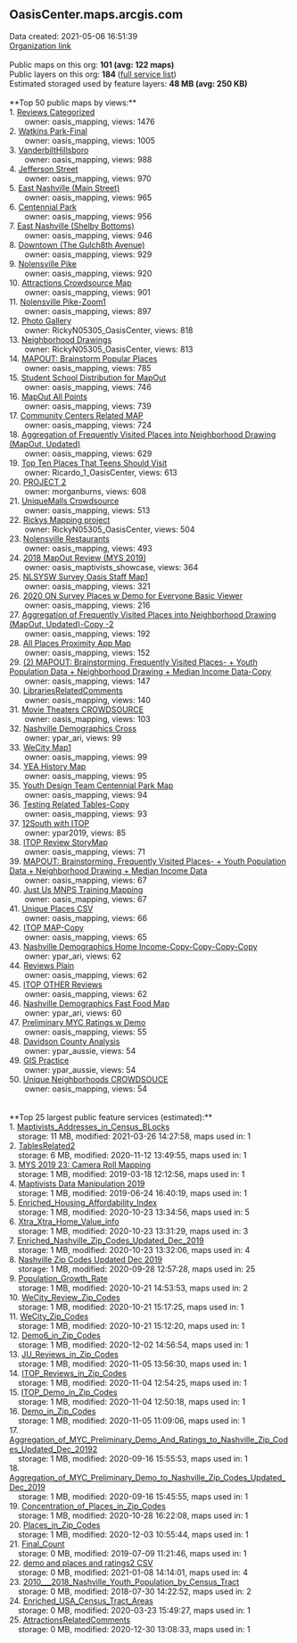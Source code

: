 <h2>OasisCenter.maps.arcgis.com</h2> Data created: 2021-05-06 16:51:39 <br /><a target='new' href='https://OasisCenter.maps.arcgis.com'>Organization link</a><br /><br />Public maps on this org: <b>101 (avg: 122 maps)</b><br />Public layers on this org: <b>184 </b>(<a target='new' href='https://services.arcgis.com/s8F6jyUpW3IWQBZf/ArcGIS/rest/services'>full service list</a>)<br />Estimated storaged used by feature layers: <b>48 MB (avg: 250 KB)</b><br /><br />**Top 50 public maps by views:**<br />  1. <a target='new' href='https://www.arcgis.com/home/item.html?id=7823e8bde49446ddb12fe526a320c344'>Reviews Categorized</a> <br />  &nbsp;&nbsp;&nbsp;&nbsp; &nbsp;&nbsp;owner: oasis_mapping, views: 1476<br />  2. <a target='new' href='https://www.arcgis.com/home/item.html?id=471b91ece550448788d93391a1702bcf'>Watkins Park-Final</a> <br />  &nbsp;&nbsp;&nbsp;&nbsp; &nbsp;&nbsp;owner: oasis_mapping, views: 1005<br />  3. <a target='new' href='https://www.arcgis.com/home/item.html?id=960294cae5394c4095826d2308a206f7'>VanderbiltHillsboro</a> <br />  &nbsp;&nbsp;&nbsp;&nbsp; &nbsp;&nbsp;owner: oasis_mapping, views: 988<br />  4. <a target='new' href='https://www.arcgis.com/home/item.html?id=756a5ab6d9e34d1ea0a99221448e4483'>Jefferson Street</a> <br />  &nbsp;&nbsp;&nbsp;&nbsp; &nbsp;&nbsp;owner: oasis_mapping, views: 970<br />  5. <a target='new' href='https://www.arcgis.com/home/item.html?id=01c07d6b77c646219cbd801989b7be69'>East Nashville (Main Street)</a> <br />  &nbsp;&nbsp;&nbsp;&nbsp; &nbsp;&nbsp;owner: oasis_mapping, views: 965<br />  6. <a target='new' href='https://www.arcgis.com/home/item.html?id=c15a3e76d3cd47a082705ea482e0b842'>Centennial Park</a> <br />  &nbsp;&nbsp;&nbsp;&nbsp; &nbsp;&nbsp;owner: oasis_mapping, views: 956<br />  7. <a target='new' href='https://www.arcgis.com/home/item.html?id=af6fdb94ca0943ef9f1f10302fd099a3'>East Nashville (Shelby Bottoms)</a> <br />  &nbsp;&nbsp;&nbsp;&nbsp; &nbsp;&nbsp;owner: oasis_mapping, views: 946<br />  8. <a target='new' href='https://www.arcgis.com/home/item.html?id=275f864c1fbe493ba86b8d8f9bb5f430'>Downtown (The Gulch8th Avenue)</a> <br />  &nbsp;&nbsp;&nbsp;&nbsp; &nbsp;&nbsp;owner: oasis_mapping, views: 929<br />  9. <a target='new' href='https://www.arcgis.com/home/item.html?id=b337171abe2a45b180eeea2c6b9b5357'>Nolensville Pike</a> <br />  &nbsp;&nbsp;&nbsp;&nbsp; &nbsp;&nbsp;owner: oasis_mapping, views: 920<br />  10. <a target='new' href='https://www.arcgis.com/home/item.html?id=061d88827a8d4a7a9f47c98603d76900'>Attractions Crowdsource Map</a> <br />  &nbsp;&nbsp;&nbsp;&nbsp; &nbsp;&nbsp;owner: oasis_mapping, views: 901<br />  11. <a target='new' href='https://www.arcgis.com/home/item.html?id=c91d7bce92f1419ea4bbd3ea02f79378'>Nolensville Pike-Zoom1</a> <br />  &nbsp;&nbsp;&nbsp;&nbsp; &nbsp;&nbsp;owner: oasis_mapping, views: 897<br />  12. <a target='new' href='https://www.arcgis.com/home/item.html?id=d208b1260f5e451bb9204cd40df331c9'>Photo Gallery</a> <br />  &nbsp;&nbsp;&nbsp;&nbsp; &nbsp;&nbsp;owner: RickyN05305_OasisCenter, views: 818<br />  13. <a target='new' href='https://www.arcgis.com/home/item.html?id=667d2a04c9b1423493d86623821782f1'>Neighborhood Drawings</a> <br />  &nbsp;&nbsp;&nbsp;&nbsp; &nbsp;&nbsp;owner: RickyN05305_OasisCenter, views: 813<br />  14. <a target='new' href='https://www.arcgis.com/home/item.html?id=6fc432b810c34088bb439310f9d1b41c'>MAPOUT: Brainstorm Popular Places</a> <br />  &nbsp;&nbsp;&nbsp;&nbsp; &nbsp;&nbsp;owner: oasis_mapping, views: 785<br />  15. <a target='new' href='https://www.arcgis.com/home/item.html?id=03ddf0cc4c2a4436be8db2d29bd5541d'>Student School Distribution for MapOut</a> <br />  &nbsp;&nbsp;&nbsp;&nbsp; &nbsp;&nbsp;owner: oasis_mapping, views: 746<br />  16. <a target='new' href='https://www.arcgis.com/home/item.html?id=0b0be4b696b94efcb64d34508219cf55'>MapOut All Points</a> <br />  &nbsp;&nbsp;&nbsp;&nbsp; &nbsp;&nbsp;owner: oasis_mapping, views: 739<br />  17. <a target='new' href='https://www.arcgis.com/home/item.html?id=5dbffd2b8caa44709e417dfb89b9de52'>Community Centers Related MAP</a> <br />  &nbsp;&nbsp;&nbsp;&nbsp; &nbsp;&nbsp;owner: oasis_mapping, views: 724<br />  18. <a target='new' href='https://www.arcgis.com/home/item.html?id=d836be134d054f398ea319f710015437'>Aggregation of Frequently Visited Places into Neighborhood Drawing (MapOut, Updated)</a> <br />  &nbsp;&nbsp;&nbsp;&nbsp; &nbsp;&nbsp;owner: oasis_mapping, views: 629<br />  19. <a target='new' href='https://www.arcgis.com/home/item.html?id=da3b26edc86c47b7b1728afc251f4caf'>Top Ten Places That Teens Should Visit</a> <br />  &nbsp;&nbsp;&nbsp;&nbsp; &nbsp;&nbsp;owner: Ricardo_1_OasisCenter, views: 613<br />  20. <a target='new' href='https://www.arcgis.com/home/item.html?id=14e1472b54ae44d6981e524f53b3aabc'>PROJECT 2</a> <br />  &nbsp;&nbsp;&nbsp;&nbsp; &nbsp;&nbsp;owner: morganburns, views: 608<br />  21. <a target='new' href='https://www.arcgis.com/home/item.html?id=c38ee2fdc5ce4a3a96f8db4ae11824ea'>UniqueMalls Crowdsource</a> <br />  &nbsp;&nbsp;&nbsp;&nbsp; &nbsp;&nbsp;owner: oasis_mapping, views: 513<br />  22. <a target='new' href='https://www.arcgis.com/home/item.html?id=670ef4ff62a34c7e8899d29b62e9d592'>Rickys Mapping project</a> <br />  &nbsp;&nbsp;&nbsp;&nbsp; &nbsp;&nbsp;owner: RickyN05305_OasisCenter, views: 504<br />  23. <a target='new' href='https://www.arcgis.com/home/item.html?id=bee19612d0604dd3ae655f3e244fd6b1'>Nolensville Restaurants</a> <br />  &nbsp;&nbsp;&nbsp;&nbsp; &nbsp;&nbsp;owner: oasis_mapping, views: 493<br />  24. <a target='new' href='https://www.arcgis.com/home/item.html?id=cfc58f6d921e4baf92507536c4571c2e'>2018 MapOut Review (MYS 2019)</a> <br />  &nbsp;&nbsp;&nbsp;&nbsp; &nbsp;&nbsp;owner: oasis_maptivists_showcase, views: 364<br />  25. <a target='new' href='https://www.arcgis.com/home/item.html?id=8f80ae52143b4cbb8d9bbc20dc4d2496'>NLSYSW Survey Oasis Staff Map1</a> <br />  &nbsp;&nbsp;&nbsp;&nbsp; &nbsp;&nbsp;owner: oasis_mapping, views: 321<br />  26. <a target='new' href='https://www.arcgis.com/home/item.html?id=3ce23eb91d5f4924b311c79967acdb1a'>2020 ON Survey Places w Demo for Everyone Basic Viewer</a> <br />  &nbsp;&nbsp;&nbsp;&nbsp; &nbsp;&nbsp;owner: oasis_mapping, views: 216<br />  27. <a target='new' href='https://www.arcgis.com/home/item.html?id=6bff73152c7b492eb3b1adbdd0b5fc4f'>Aggregation of Frequently Visited Places into Neighborhood Drawing (MapOut, Updated)-Copy -2</a> <br />  &nbsp;&nbsp;&nbsp;&nbsp; &nbsp;&nbsp;owner: oasis_mapping, views: 192<br />  28. <a target='new' href='https://www.arcgis.com/home/item.html?id=5f59258ade344094a2a38690bc16902a'>All Places Proximity App Map</a> <br />  &nbsp;&nbsp;&nbsp;&nbsp; &nbsp;&nbsp;owner: oasis_mapping, views: 152<br />  29. <a target='new' href='https://www.arcgis.com/home/item.html?id=b41eaf3153ad47509b5159c040260032'>(2) MAPOUT: Brainstorming, Frequently Visited Places- + Youth Population Data + Neighborhood Drawing + Median Income Data-Copy</a> <br />  &nbsp;&nbsp;&nbsp;&nbsp; &nbsp;&nbsp;owner: oasis_mapping, views: 147<br />  30. <a target='new' href='https://www.arcgis.com/home/item.html?id=d217c552b15f453c89c461d9c6bdf006'>LibrariesRelatedComments</a> <br />  &nbsp;&nbsp;&nbsp;&nbsp; &nbsp;&nbsp;owner: oasis_mapping, views: 140<br />  31. <a target='new' href='https://www.arcgis.com/home/item.html?id=e10a69f2b72b4d5a80b4e646c823d50d'>Movie Theaters CROWDSOURCE</a> <br />  &nbsp;&nbsp;&nbsp;&nbsp; &nbsp;&nbsp;owner: oasis_mapping, views: 103<br />  32. <a target='new' href='https://www.arcgis.com/home/item.html?id=c0d384f3c9f5459b9b9677660d059e6e'>Nashville Demographics Cross</a> <br />  &nbsp;&nbsp;&nbsp;&nbsp; &nbsp;&nbsp;owner: ypar_ari, views: 99<br />  33. <a target='new' href='https://www.arcgis.com/home/item.html?id=cda395a2352c4bf98c615f740b966b8e'>WeCity Map1</a> <br />  &nbsp;&nbsp;&nbsp;&nbsp; &nbsp;&nbsp;owner: oasis_mapping, views: 99<br />  34. <a target='new' href='https://www.arcgis.com/home/item.html?id=547421d4a030436991160904e7ec1d1e'>YEA History Map</a> <br />  &nbsp;&nbsp;&nbsp;&nbsp; &nbsp;&nbsp;owner: oasis_mapping, views: 95<br />  35. <a target='new' href='https://www.arcgis.com/home/item.html?id=3c978b90baa04da8bf2b23ada790c926'>Youth Design Team Centennial Park Map</a> <br />  &nbsp;&nbsp;&nbsp;&nbsp; &nbsp;&nbsp;owner: oasis_mapping, views: 94<br />  36. <a target='new' href='https://www.arcgis.com/home/item.html?id=200ba6cd84534c5997a031e23deae231'>Testing Related Tables-Copy</a> <br />  &nbsp;&nbsp;&nbsp;&nbsp; &nbsp;&nbsp;owner: oasis_mapping, views: 93<br />  37. <a target='new' href='https://www.arcgis.com/home/item.html?id=9cb79ae9777a44ad9bb61f390922a057'>12South with ITOP</a> <br />  &nbsp;&nbsp;&nbsp;&nbsp; &nbsp;&nbsp;owner: ypar2019, views: 85<br />  38. <a target='new' href='https://www.arcgis.com/home/item.html?id=bc6e3b621eea47f19580b85329931b7c'>ITOP Review StoryMap</a> <br />  &nbsp;&nbsp;&nbsp;&nbsp; &nbsp;&nbsp;owner: oasis_mapping, views: 71<br />  39. <a target='new' href='https://www.arcgis.com/home/item.html?id=9cdad7d27de2483d824d7cccc741dcc2'>MAPOUT: Brainstorming, Frequently Visited Places- + Youth Population Data + Neighborhood Drawing + Median Income Data</a> <br />  &nbsp;&nbsp;&nbsp;&nbsp; &nbsp;&nbsp;owner: oasis_mapping, views: 67<br />  40. <a target='new' href='https://www.arcgis.com/home/item.html?id=4ef2f23c04614a22af579f0833a17dcc'>Just Us MNPS Training Mapping</a> <br />  &nbsp;&nbsp;&nbsp;&nbsp; &nbsp;&nbsp;owner: oasis_mapping, views: 67<br />  41. <a target='new' href='https://www.arcgis.com/home/item.html?id=e8f8bcb35e514150b91c77549f522fce'>Unique Places CSV</a> <br />  &nbsp;&nbsp;&nbsp;&nbsp; &nbsp;&nbsp;owner: oasis_mapping, views: 66<br />  42. <a target='new' href='https://www.arcgis.com/home/item.html?id=9360cdf25c8443659cf6bf157c8a518f'>ITOP MAP-Copy</a> <br />  &nbsp;&nbsp;&nbsp;&nbsp; &nbsp;&nbsp;owner: oasis_mapping, views: 65<br />  43. <a target='new' href='https://www.arcgis.com/home/item.html?id=3a6391e4923c4c09b8ac4718e0f5e170'>Nashville Demographics Home Income-Copy-Copy-Copy-Copy</a> <br />  &nbsp;&nbsp;&nbsp;&nbsp; &nbsp;&nbsp;owner: ypar_ari, views: 62<br />  44. <a target='new' href='https://www.arcgis.com/home/item.html?id=a58b425899b34befa027b1045f3bfcfa'>Reviews Plain</a> <br />  &nbsp;&nbsp;&nbsp;&nbsp; &nbsp;&nbsp;owner: oasis_mapping, views: 62<br />  45. <a target='new' href='https://www.arcgis.com/home/item.html?id=b6b23f6324f145eab63f7ded5a6bf326'>ITOP OTHER Reviews</a> <br />  &nbsp;&nbsp;&nbsp;&nbsp; &nbsp;&nbsp;owner: oasis_mapping, views: 62<br />  46. <a target='new' href='https://www.arcgis.com/home/item.html?id=57c8df9623fa42fb88cb40d4e893bf63'>Nashville Demographics Fast Food Map</a> <br />  &nbsp;&nbsp;&nbsp;&nbsp; &nbsp;&nbsp;owner: ypar_ari, views: 60<br />  47. <a target='new' href='https://www.arcgis.com/home/item.html?id=7fcab5fb0c184ed0a7430874918040cd'>Preliminary MYC Ratings w Demo</a> <br />  &nbsp;&nbsp;&nbsp;&nbsp; &nbsp;&nbsp;owner: oasis_mapping, views: 55<br />  48. <a target='new' href='https://www.arcgis.com/home/item.html?id=5d0a9c5f89de4d8d9ccbaa3df575a8a2'>Davidson County Analysis</a> <br />  &nbsp;&nbsp;&nbsp;&nbsp; &nbsp;&nbsp;owner: ypar_aussie, views: 54<br />  49. <a target='new' href='https://www.arcgis.com/home/item.html?id=7abd1f4780b74f1e87f41994414761f9'>GIS Practice</a> <br />  &nbsp;&nbsp;&nbsp;&nbsp; &nbsp;&nbsp;owner: ypar_aussie, views: 54<br />  50. <a target='new' href='https://www.arcgis.com/home/item.html?id=649c975d957840b09267dceae901b8a4'>Unique Neighborhoods CROWDSOUCE</a> <br />  &nbsp;&nbsp;&nbsp;&nbsp; &nbsp;&nbsp;owner: oasis_mapping, views: 54<br /><br /><br />**Top 25 largest public feature services (estimated):**<br /> 1. <a target='new' href='https://www.arcgis.com/home/item.html?id=12619ee0f5594785b5e01a31c6ea2830'>Maptivists_Addresses_in_Census_BLocks</a><br /> &nbsp;&nbsp;&nbsp;&nbsp;storage: 11 MB, modified: 2021-03-26 14:27:58, maps used in: 1<br /> 2. <a target='new' href='https://www.arcgis.com/home/item.html?id=6317b80b23ab429f916c79b3a0587a29'>TablesRelated2</a><br /> &nbsp;&nbsp;&nbsp;&nbsp;storage: 6 MB, modified: 2020-11-12 13:49:55, maps used in: 1<br /> 3. <a target='new' href='https://www.arcgis.com/home/item.html?id=1264e6579a7c48908557ace912b70004'>MYS 2019 23: Camera Roll Mapping</a><br /> &nbsp;&nbsp;&nbsp;&nbsp;storage: 1 MB, modified: 2019-03-18 12:12:56, maps used in: 1<br /> 4. <a target='new' href='https://www.arcgis.com/home/item.html?id=bf67c10e1d724dc08dbea1f600b298d3'>Maptivists Data Manipulation 2019</a><br /> &nbsp;&nbsp;&nbsp;&nbsp;storage: 1 MB, modified: 2019-06-24 16:40:19, maps used in: 1<br /> 5. <a target='new' href='https://www.arcgis.com/home/item.html?id=83f1c913b7e845c2bfc79148f2567b17'>Enriched_Housing_Affordability_Index</a><br /> &nbsp;&nbsp;&nbsp;&nbsp;storage: 1 MB, modified: 2020-10-23 13:34:56, maps used in: 5<br /> 6. <a target='new' href='https://www.arcgis.com/home/item.html?id=8f6c9144f1cf45e2a744df7b13934116'>Xtra_Xtra_Home_Value_info</a><br /> &nbsp;&nbsp;&nbsp;&nbsp;storage: 1 MB, modified: 2020-10-23 13:31:29, maps used in: 3<br /> 7. <a target='new' href='https://www.arcgis.com/home/item.html?id=e5351e538397469a9da3d0ea72748a6d'>Enriched_Nashville_Zip_Codes_Updated_Dec_2019</a><br /> &nbsp;&nbsp;&nbsp;&nbsp;storage: 1 MB, modified: 2020-10-23 13:32:06, maps used in: 4<br /> 8. <a target='new' href='https://www.arcgis.com/home/item.html?id=d901b9a08db345a4aa74d9357bd5862f'>Nashville Zip Codes Updated Dec 2019</a><br /> &nbsp;&nbsp;&nbsp;&nbsp;storage: 1 MB, modified: 2020-09-28 12:57:28, maps used in: 25<br /> 9. <a target='new' href='https://www.arcgis.com/home/item.html?id=26100c94557d44a4bcf668a7a3e68a8e'>Population_Growth_Rate</a><br /> &nbsp;&nbsp;&nbsp;&nbsp;storage: 1 MB, modified: 2020-10-21 14:53:53, maps used in: 2<br /> 10. <a target='new' href='https://www.arcgis.com/home/item.html?id=9034a2d599a240e59a9b46620871a197'>WeCity_Review_Zip_Codes</a><br /> &nbsp;&nbsp;&nbsp;&nbsp;storage: 1 MB, modified: 2020-10-21 15:17:25, maps used in: 1<br /> 11. <a target='new' href='https://www.arcgis.com/home/item.html?id=58210a6e0d2b45eb8d2d52ed8178e3b4'>WeCity_Zip_Codes</a><br /> &nbsp;&nbsp;&nbsp;&nbsp;storage: 1 MB, modified: 2020-10-21 15:12:20, maps used in: 1<br /> 12. <a target='new' href='https://www.arcgis.com/home/item.html?id=30c91d6dd04c41868d16bfd37c44b338'>Demo6_in_Zip_Codes</a><br /> &nbsp;&nbsp;&nbsp;&nbsp;storage: 1 MB, modified: 2020-12-02 14:56:54, maps used in: 1<br /> 13. <a target='new' href='https://www.arcgis.com/home/item.html?id=a84d02584226429e8acc0cd90fc0bb79'>JU_Reviews_in_Zip_Codes</a><br /> &nbsp;&nbsp;&nbsp;&nbsp;storage: 1 MB, modified: 2020-11-05 13:56:30, maps used in: 1<br /> 14. <a target='new' href='https://www.arcgis.com/home/item.html?id=7618c9653ea1405f8e04c1165b2385c8'>ITOP_Reviews_in_Zip_Codes</a><br /> &nbsp;&nbsp;&nbsp;&nbsp;storage: 1 MB, modified: 2020-11-04 12:54:25, maps used in: 1<br /> 15. <a target='new' href='https://www.arcgis.com/home/item.html?id=f51a9c569349497f8a1d21a9eef2c97e'>ITOP_Demo_in_Zip_Codes</a><br /> &nbsp;&nbsp;&nbsp;&nbsp;storage: 1 MB, modified: 2020-11-04 12:50:18, maps used in: 1<br /> 16. <a target='new' href='https://www.arcgis.com/home/item.html?id=3bfafe2c423a4efaa89f29764d1a5950'>Demo_in_Zip_Codes</a><br /> &nbsp;&nbsp;&nbsp;&nbsp;storage: 1 MB, modified: 2020-11-05 11:09:06, maps used in: 1<br /> 17. <a target='new' href='https://www.arcgis.com/home/item.html?id=0e40676f48614d96abe97e69fdb49620'>Aggregation_of_MYC_Preliminary_Demo_And_Ratings_to_Nashville_Zip_Codes_Updated_Dec_20192</a><br /> &nbsp;&nbsp;&nbsp;&nbsp;storage: 1 MB, modified: 2020-09-16 15:55:53, maps used in: 1<br /> 18. <a target='new' href='https://www.arcgis.com/home/item.html?id=9d5434389a0a4cd496f0ef20d14d8112'>Aggregation_of_MYC_Preliminary_Demo_to_Nashville_Zip_Codes_Updated_Dec_2019</a><br /> &nbsp;&nbsp;&nbsp;&nbsp;storage: 1 MB, modified: 2020-09-16 15:45:55, maps used in: 1<br /> 19. <a target='new' href='https://www.arcgis.com/home/item.html?id=500f1b2ee01a457eb1e343332ab1a0df'>Concentration_of_Places_in_Zip_Codes</a><br /> &nbsp;&nbsp;&nbsp;&nbsp;storage: 1 MB, modified: 2020-10-28 16:22:08, maps used in: 1<br /> 20. <a target='new' href='https://www.arcgis.com/home/item.html?id=294317792f6848f5a68f3064942f7c97'>Places_in_Zip_Codes</a><br /> &nbsp;&nbsp;&nbsp;&nbsp;storage: 1 MB, modified: 2020-12-03 10:55:44, maps used in: 1<br /> 21. <a target='new' href='https://www.arcgis.com/home/item.html?id=adbba8a4a1bd4d069f5a002db09c4123'>Final_Count</a><br /> &nbsp;&nbsp;&nbsp;&nbsp;storage: 0 MB, modified: 2019-07-09 11:21:46, maps used in: 1<br /> 22. <a target='new' href='https://www.arcgis.com/home/item.html?id=98f959aa9d1442b8aa412d48ecfedf81'>demo and places and ratings2 CSV</a><br /> &nbsp;&nbsp;&nbsp;&nbsp;storage: 0 MB, modified: 2021-01-08 14:14:01, maps used in: 4<br /> 23. <a target='new' href='https://www.arcgis.com/home/item.html?id=855195d7c7eb46e7b951a841a08f2fd9'>2010___2018_Nashville_Youth_Population_by_Census_Tract</a><br /> &nbsp;&nbsp;&nbsp;&nbsp;storage: 0 MB, modified: 2018-07-30 14:22:52, maps used in: 2<br /> 24. <a target='new' href='https://www.arcgis.com/home/item.html?id=0f63738b9dbd42c3bafce94220cc1b49'>Enriched_USA_Census_Tract_Areas</a><br /> &nbsp;&nbsp;&nbsp;&nbsp;storage: 0 MB, modified: 2020-03-23 15:49:27, maps used in: 1<br /> 25. <a target='new' href='https://www.arcgis.com/home/item.html?id=90eb012da311410ba3715880d014af12'>AttractionsRelatedComments</a><br /> &nbsp;&nbsp;&nbsp;&nbsp;storage: 0 MB, modified: 2020-12-30 13:08:33, maps used in: 1<br />